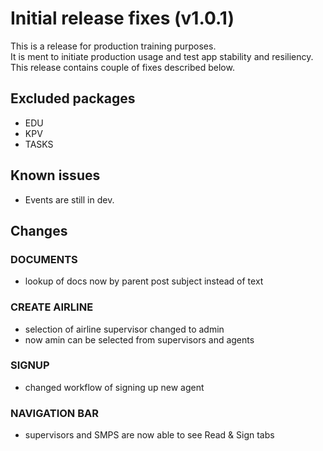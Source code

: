 # Initial release fixes (v1.0.1)

This is a release for production training purposes.  
It is ment to initiate production usage and test app stability and resiliency.
This release contains couple of fixes described below.

## Excluded packages
- EDU
- KPV
- TASKS

## Known issues
- Events are still in dev.

## Changes
### DOCUMENTS
- lookup of docs now by parent post subject instead of text
### CREATE AIRLINE
- selection of airline supervisor changed to admin
- now amin can be selected from supervisors and agents
### SIGNUP
- changed workflow of signing up new agent
### NAVIGATION BAR
- supervisors and SMPS are now able to see Read & Sign tabs
